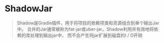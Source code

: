 # ShadowJar
> Shadow是Gradle插件，用于将项目的依赖项类和资源组合到单个输出Jar中。
> 合并的Jar通常被称为fat-jar或uber-jar。Shadow利用并有效地将依赖的库处理到输出jar中，
> 而不会产生将jar扩展到磁盘的I / O开销
>
